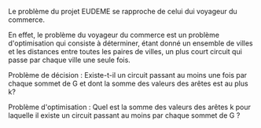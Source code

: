 Le problème du projet EUDEME se rapproche de celui dui voyageur du commerce.

En effet, le problème du voyageur du commerce est un problème d'optimisation qui consiste à déterminer, étant donné un ensemble de villes et les distances entre toutes les paires de villes, un plus court circuit qui passe par chaque ville une seule fois.

Problème de décision :
Existe-t-il un circuit passant au moins une fois par chaque sommet de G et dont la somme des valeurs des arêtes est au plus k?

Problème d'optimisation :
Quel est la somme des valeurs des arêtes k pour laquelle il existe un circuit passant au moins par chaque sommet de G ?